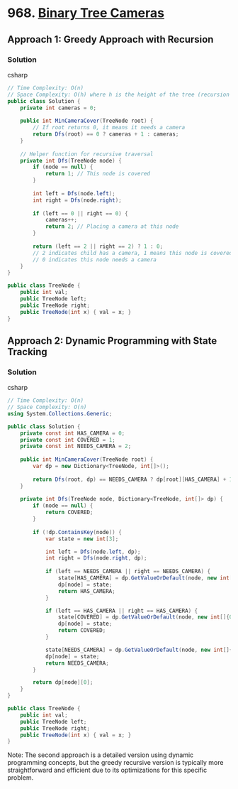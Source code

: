 
# 968. [Binary Tree Cameras](https://leetcode.com/problems/binary-tree-cameras/)

## Approach 1: Greedy Approach with Recursion

### Solution
csharp
```csharp
// Time Complexity: O(n)
// Space Complexity: O(h) where h is the height of the tree (recursion stack)
public class Solution {
    private int cameras = 0;
    
    public int MinCameraCover(TreeNode root) {
        // If root returns 0, it means it needs a camera
        return Dfs(root) == 0 ? cameras + 1 : cameras;
    }
    
    // Helper function for recursive traversal
    private int Dfs(TreeNode node) {
        if (node == null) {
            return 1; // This node is covered
        }
        
        int left = Dfs(node.left);
        int right = Dfs(node.right);
        
        if (left == 0 || right == 0) {
            cameras++;
            return 2; // Placing a camera at this node
        }
        
        return (left == 2 || right == 2) ? 1 : 0;
        // 2 indicates child has a camera, 1 means this node is covered
        // 0 indicates this node needs a camera
    }
}

public class TreeNode {
    public int val;
    public TreeNode left;
    public TreeNode right;
    public TreeNode(int x) { val = x; }
}
```

## Approach 2: Dynamic Programming with State Tracking

### Solution
csharp
```csharp
// Time Complexity: O(n)
// Space Complexity: O(n)
using System.Collections.Generic;

public class Solution {
    private const int HAS_CAMERA = 0;
    private const int COVERED = 1;
    private const int NEEDS_CAMERA = 2;
    
    public int MinCameraCover(TreeNode root) {
        var dp = new Dictionary<TreeNode, int[]>();
        
        return Dfs(root, dp) == NEEDS_CAMERA ? dp[root][HAS_CAMERA] + 1 : dp[root][HAS_CAMERA];
    }
    
    private int Dfs(TreeNode node, Dictionary<TreeNode, int[]> dp) {
        if (node == null) {
            return COVERED;
        }
        
        if (!dp.ContainsKey(node)) {
            var state = new int[3];

            int left = Dfs(node.left, dp);
            int right = Dfs(node.right, dp);
            
            if (left == NEEDS_CAMERA || right == NEEDS_CAMERA) {
                state[HAS_CAMERA] = dp.GetValueOrDefault(node, new int[]{0, 0, 0})[HAS_CAMERA] + 1;
                dp[node] = state;
                return HAS_CAMERA;
            }

            if (left == HAS_CAMERA || right == HAS_CAMERA) {
                state[COVERED] = dp.GetValueOrDefault(node, new int[]{0, 0, 0})[COVERED];
                dp[node] = state;
                return COVERED;
            }

            state[NEEDS_CAMERA] = dp.GetValueOrDefault(node, new int[]{0, 0, 0})[NEEDS_CAMERA];
            dp[node] = state;
            return NEEDS_CAMERA;
        }

        return dp[node][0];
    }
}

public class TreeNode {
    public int val;
    public TreeNode left;
    public TreeNode right;
    public TreeNode(int x) { val = x; }
}
```

Note: The second approach is a detailed version using dynamic programming concepts, but the greedy recursive version is typically more straightforward and efficient due to its optimizations for this specific problem.

